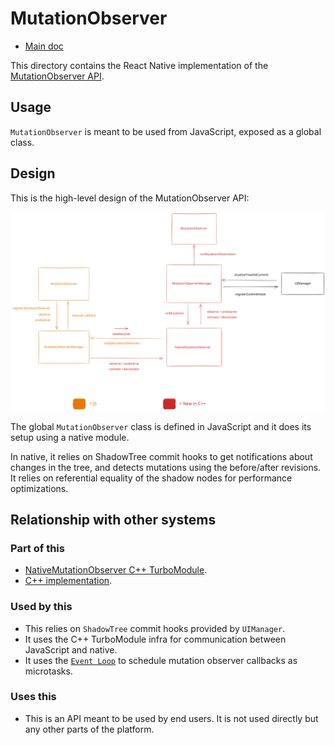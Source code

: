 # MutationObserver

* [Main doc](../../../../../../../__docs__/README.md)

This directory contains the React Native implementation of the [MutationObserver API](https://developer.mozilla.org/en-US/docs/Web/API/MutationObserver).

## Usage

`MutationObserver` is meant to be used from JavaScript, exposed as a global class.

## Design

This is the high-level design of the MutationObserver API:

![MutationObserver architecture design](./architecture.excalidraw.svg)

The global `MutationObserver` class is defined in JavaScript and it does its setup using a native module.

In native, it relies on ShadowTree commit hooks to get notifications about changes in the tree, and detects mutations using the before/after revisions. It relies on referential equality of the shadow nodes for performance optimizations.

## Relationship with other systems

### Part of this

- [NativeMutationObserver C++ TurboModule](../../../../../ReactCommon/react/nativemodule/mutationobserver/__docs__/README.md).
- [C++ implementation](../../../../../ReactCommon/react/renderer/observers/mutation/__docs__/README.md).

### Used by this

- This relies on `ShadowTree` commit hooks provided by `UIManager`.
- It uses the C++ TurboModule infra for communication between JavaScript and native.
- It uses the [`Event Loop`](../../../../../ReactCommon/react/renderer/runtimescheduler/__docs__/README.md) to schedule mutation observer callbacks as microtasks.

### Uses this

- This is an API meant to be used by end users. It is not used directly but any other parts of the platform.
